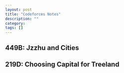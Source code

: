 ```yaml
---
layout: post
title: "Codeforces Notes"
description: ""
category: 
tags: []
---
```


449B: Jzzhu and Cities
------------

219D: Choosing Capital for Treeland
-----------
